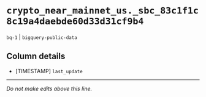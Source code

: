 # `crypto_near_mainnet_us._sbc_83c1f1c8c19a4daebde60d33d31cf9b4`
`bq-1` | `bigquery-public-data`

## Column details
* [TIMESTAMP] `last_update`

-------------------------------------------------------------------------------
*Do not make edits above this line.*
